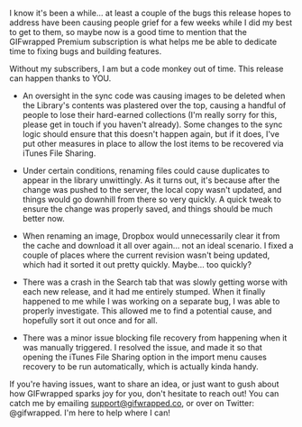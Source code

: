 I know it's been a while… at least a couple of the bugs this release hopes to address have been causing people grief for a few weeks while I did my best to get to them, so maybe now is a good time to mention that the GIFwrapped Premium subscription is what helps me be able to dedicate time to fixing bugs and building features.

Without my subscribers, I am but a code monkey out of time. This release can happen thanks to YOU.

- An oversight in the sync code was causing images to be deleted when the Library's contents was plastered over the top, causing a handful of people to lose their hard-earned collections (I'm really sorry for this, please get in touch if you haven't already). Some changes to the sync logic should ensure that this doesn't happen again, but if it does, I've put other measures in place to allow the lost items to be recovered via iTunes File Sharing.

- Under certain conditions, renaming files could cause duplicates to appear in the library unwittingly. As it turns out, it's because after the change was pushed to the server, the local copy wasn't updated, and things would go downhill from there so very quickly. A quick tweak to ensure the change was properly saved, and things should be much better now.

- When renaming an image, Dropbox would unnecessarily clear it from the cache and download it all over again… not an ideal scenario. I fixed a couple of places where the current revision wasn't being updated, which had it sorted it out pretty quickly. Maybe… too quickly?

- There was a crash in the Search tab that was slowly getting worse with each new release, and it had me entirely stumped. When it finally happened to me while I was working on a separate bug, I was able to properly investigate. This allowed me to find a potential cause, and hopefully sort it out once and for all.

- There was a minor issue blocking file recovery from happening when it was manually triggered. I resolved the issue, and made it so that opening the iTunes File Sharing option in the import menu causes recovery to be run automatically, which is actually kinda handy.

If you're having issues, want to share an idea, or just want to gush about how GIFwrapped sparks joy for you, don't hesitate to reach out! You can catch me by emailing support@gifwrapped.co, or over on Twitter: @gifwrapped. I'm here to help where I can!